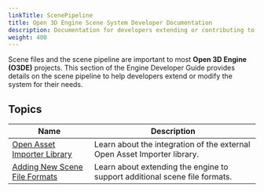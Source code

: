 ```yaml
---
linkTitle: ScenePipeline
title: Open 3D Engine Scene System Developer Documentation
description: Documentation for developers extending or contributing to the scene system as part of Open 3D Engine.
weight: 400
---
```


Scene files and the scene pipeline are important to most **Open 3D Engine (O3DE)** projects.  This section of the Engine Developer Guide provides details on the scene pipeline to help developers extend or modify the system for their needs.

## Topics

| Name | Description |
|-|-|
| [Open Asset Importer Library](./openassetimporter) | Learn about the integration of the external Open Asset Importer library. |
| [Adding New Scene File Formats](./addingscenefiles) | Learn about extending the engine to support additional scene file formats. |
